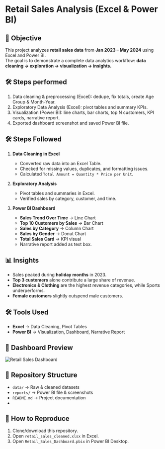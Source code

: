 # Retail Sales Analysis (Excel & Power BI)

## 📌 Objective
This project analyzes **retail sales data** from **Jan 2023 – May 2024** using Excel and Power BI.  
The goal is to demonstrate a complete data analytics workflow: **data cleaning → exploration → visualization → insights.**

## 🛠️ Steps performed
1. Data cleaning & preprocessing (Excel): dedupe, fix totals, create Age Group & Month-Year.
2. Exploratory Data Analysis (Excel): pivot tables and summary KPIs.
3. Visualization (Power BI): line charts, bar charts, top N customers, KPI cards, narrative report.
4. Exported dashboard screenshot and saved Power BI file.

## 🛠️ Steps Followed
1. **Data Cleaning in Excel**
   - Converted raw data into an Excel Table.
   - Checked for missing values, duplicates, and formatting issues.
   - Calculated `Total Amount = Quantity * Price per Unit`.

2. **Exploratory Analysis**
   - Pivot tables and summaries in Excel.
   - Verified sales by category, customer, and time.

3. **Power BI Dashboard**
   - **Sales Trend Over Time** → Line Chart  
   - **Top 10 Customers by Sales** → Bar Chart  
   - **Sales by Category** → Column Chart  
   - **Sales by Gender** → Donut Chart  
   - **Total Sales Card** → KPI visual  
   - Narrative report added as text box.

## 📊 Insights
- Sales peaked during **holiday months** in 2023.  
- **Top 3 customers** alone contribute a large share of revenue.  
- **Electronics & Clothing** are the highest revenue categories, while Sports underperforms.  
- **Female customers** slightly outspend male customers.  

## 🛠️ Tools Used
- **Excel** → Data Cleaning, Pivot Tables  
- **Power BI** → Visualization, Dashboard, Narrative Report  

## 📸 Dashboard Preview
![Retail Sales Dashboard](reports/dashboard_screenshot.png)

## 📂 Repository Structure
- `data/` → Raw & cleaned datasets  
- `reports/` → Power BI file & screenshots  
- `README.md` → Project documentation
- 
## 🚀 How to Reproduce
1. Clone/download this repository.  
2. Open `retail_sales_cleaned.xlsx` in Excel.  
3. Open `Retail_Sales_Dashboard.pbix` in Power BI Desktop.  

